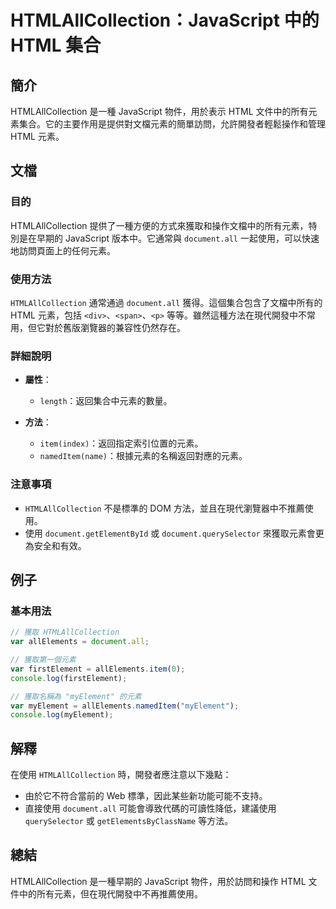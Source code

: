 <!--
Meta Description: # HTMLAllCollection：JavaScript 中的 HTML 集合 ## 簡介 HTMLAllCollection 是一種 JavaScript 物件，用於表示 HTML 文件中的所有元素集合。它的主要作用是提供對文檔元素的簡單訪問，允許開發者輕鬆操作和管理 HTML 元素。 ## ...
Meta Keywords: htmlallcollection, document, javascript, html, all
-->

# HTMLAllCollection：JavaScript 中的 HTML 集合

## 簡介
HTMLAllCollection 是一種 JavaScript 物件，用於表示 HTML 文件中的所有元素集合。它的主要作用是提供對文檔元素的簡單訪問，允許開發者輕鬆操作和管理 HTML 元素。

## 文檔
### 目的
HTMLAllCollection 提供了一種方便的方式來獲取和操作文檔中的所有元素，特別是在早期的 JavaScript 版本中。它通常與 `document.all` 一起使用，可以快速地訪問頁面上的任何元素。

### 使用方法
`HTMLAllCollection` 通常通過 `document.all` 獲得。這個集合包含了文檔中所有的 HTML 元素，包括 `<div>`、`<span>`、`<p>` 等等。雖然這種方法在現代開發中不常用，但它對於舊版瀏覽器的兼容性仍然存在。

### 詳細說明
- **屬性**：
  - `length`：返回集合中元素的數量。
  
- **方法**：
  - `item(index)`：返回指定索引位置的元素。
  - `namedItem(name)`：根據元素的名稱返回對應的元素。

### 注意事項
- `HTMLAllCollection` 不是標準的 DOM 方法，並且在現代瀏覽器中不推薦使用。
- 使用 `document.getElementById` 或 `document.querySelector` 來獲取元素會更為安全和有效。

## 例子
### 基本用法
```javascript
// 獲取 HTMLAllCollection
var allElements = document.all;

// 獲取第一個元素
var firstElement = allElements.item(0);
console.log(firstElement);

// 獲取名稱為 "myElement" 的元素
var myElement = allElements.namedItem("myElement");
console.log(myElement);
```

## 解釋
在使用 `HTMLAllCollection` 時，開發者應注意以下幾點：
- 由於它不符合當前的 Web 標準，因此某些新功能可能不支持。
- 直接使用 `document.all` 可能會導致代碼的可讀性降低，建議使用 `querySelector` 或 `getElementsByClassName` 等方法。

## 總結
HTMLAllCollection 是一種早期的 JavaScript 物件，用於訪問和操作 HTML 文件中的所有元素，但在現代開發中不再推薦使用。